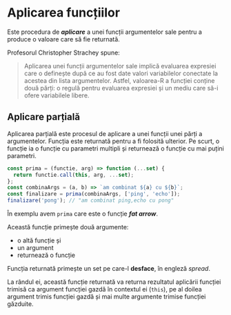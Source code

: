 # Aplicarea funcțiilor

Este procedura de ***aplicare*** a unei funcții argumentelor sale pentru a produce o valoare care să fie returnată.

Profesorul Christopher Strachey spune:

> Aplicarea unei funcții argumentelor sale implică evaluarea expresiei care o definește după ce au fost date valori variabilelor conectate la acestea din lista argumentelor.
Astfel, valoarea-R a funcției conține două părți: o regulă pentru evaluarea expresiei și un mediu care să-i ofere variabilele libere.

## Aplicare parțială

Aplicarea parțială este procesul de aplicare a unei funcții unei părți a argumentelor. Funcția este returnată pentru a fi folosită ulterior. Pe scurt, o funcție ia o funcție cu parametri multipli și returnează o funcție cu mai puțini parametri.

```javascript
const prima = (functie, arg) => function (...set) {
  return functie.call(this, arg, ...set);
};
const combinaArgs = (a, b) => `am combinat ${a} cu ${b}`;
const finalizare = prima(combinaArgs, ['ping', 'echo']);
finalizare('pong'); // "am combinat ping,echo cu pong"
```

În exemplu avem `prima` care este o funcție ***fat arrow***.

Această funcție primește două argumente:
- o altă funcție și
- un argument
- returnează o funcție

Funcția returnată primește un set pe care-l **desface**, în engleză *spread*.

La rândul ei, această funcție returnată va returna rezultatul aplicării funcției trimisă ca argument funcției gazdă în contextul ei (`this`), pe al doilea argument trimis funcției gazdă și mai multe argumente trimise funcției găzduite.
